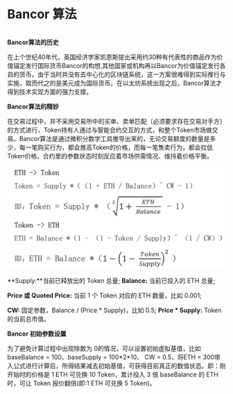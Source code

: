 # Bancor 算法


\
**Bancor算法的历史**

在上个世纪40年代，英国经济学家凯恩斯提出采用约30种有代表性的商品作为价值锚定发行国际货币Bancor的构想,其他国家或机构再以Bancor为价值锚定发行各自的货币。由于当时并没有去中心化的区块链系统，这一方案很难得到实际推行与实施，取而代之的是美元成为国际货币。在以太坊系统出现之后，Bancor算法才得到技术实现方面的强力支撑。

**Bancor算法的精妙**

在交易过程中，并不采用交易所中的买单、卖单匹配（必须要求存在交易对手方）的方式进行，Token持有人通过与智能合约交互的方式，和整个Token市场做交易。Bancor算法是通过微积分数学工具推导出来的，无论交易额度的数量是多少，每一笔购买行为，都会推高Token的价格，而每一笔售卖行为，都会拉低Token价格，合约里的参数状态时刻反应着市场供需情况、维持着价格平衡。

![](../.gitbook/assets/bancor.png)

**Supply:**当前已释放出的 Token 总量;   **Balance:** 当前已投入的 ETH 总量;&#x20;

**Price 或 Quoted Price:** 当前 1 个 Token 对应的 ETH 数量，比如 0.001;&#x20;

**CW:** 固定参数，Balance / (Price \* Supply)，比如 0.5; **Price \* Supply:** Token 的当前总市值。

**Bancor 初始参数设置**

为了避免计算过程中出现除数为 0的情况，可以设置初始虚拟基值，比如 baseBalance = 100、baseSupply = 100\*2\*10、 CW = 0.5，将ETH = 300带入公式进行计算后，所得结果减去初始基值，可获得目前真正的数值状态。即：刚开始时的价格是 1  ETH 可兑换 10 Token，累计投入 3 倍 baseBalance 的 ETH 时，可让 Token 报价翻倍(即:1  ETH 可兑换  5  Token)。








